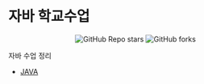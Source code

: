 # 자바 학교수업

<center>

![GitHub Repo stars](https://img.shields.io/github/stars/hansun12/Baekjoon?color=yellow&logo=github&style=for-the-badge)
![GitHub forks](https://img.shields.io/github/forks/hansun12/Baekjoon?color=red&logo=github&style=for-the-badge)

</center>

자바 수업 정리

- [JAVA](https://github.com/hansun12/universe/tree/main/CSE114/classwork "github")
